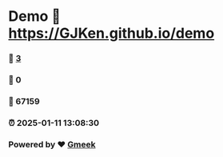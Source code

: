 # Demo :link: https://GJKen.github.io/demo 
### :page_facing_up: [3](https://GJKen.github.io/demo/tag.html) 
### :speech_balloon: 0 
### :hibiscus: 67159 
### :alarm_clock: 2025-01-11 13:08:30 
### Powered by :heart: [Gmeek](https://github.com/Meekdai/Gmeek)
